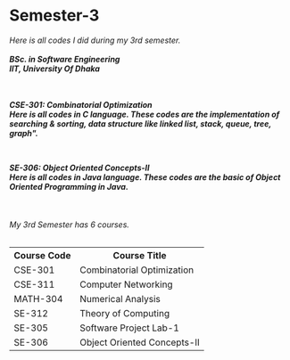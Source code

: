 # Semester-3
<i>Here is all codes I did during my 3rd semester.<i><br><br>
<b>BSc. in Software Engineering</b><br>
<b>IIT, University Of Dhaka<b>
<br>
<br>
<br>

<p>
  <b>CSE-301: Combinatorial Optimization </b><br>
  Here is all codes in C language. These codes are the implementation of searching & sorting, data structure like linked list, stack, queue, tree, graph".
</p>  

<br>
<p>
  <b>SE-306: Object Oriented Concepts-II </b><br>
  Here is all codes in Java language. These codes are the basic of Object Oriented Programming in Java.
</p>  

<br>
<p>
<h6>My 3rd Semester has 6 courses.</h6>
<table>
  <tr>
    <th>Course Code</th>
    <th>Course Title</th>
  </tr>
  <tr>
    <td>CSE-301</td>
    <td>Combinatorial Optimization</td>
  </tr>
  <tr>
    <td>CSE-311</td>
    <td>Computer Networking </td>
  </tr>
  <tr>
    <td>MATH-304</td>
    <td>Numerical Analysis</td>
  </tr>
  <tr>
    <td>SE-312</td>
    <td>Theory of Computing</td>
  </tr>
  <tr>
    <td>SE-305</td>
    <td>Software Project Lab-1</td>
  </tr>
  <tr>
    <td>SE-306</td>
    <td>Object Oriented Concepts-II</td>
  </tr>
</table>
  
</p>
